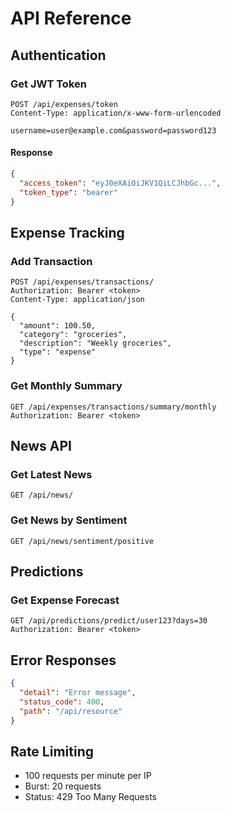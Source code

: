 # API Reference

## Authentication

### Get JWT Token

```http
POST /api/expenses/token
Content-Type: application/x-www-form-urlencoded

username=user@example.com&password=password123
```

#### Response
```json
{
  "access_token": "eyJ0eXAiOiJKV1QiLCJhbGc...",
  "token_type": "bearer"
}
```

## Expense Tracking

### Add Transaction

```http
POST /api/expenses/transactions/
Authorization: Bearer <token>
Content-Type: application/json

{
  "amount": 100.50,
  "category": "groceries",
  "description": "Weekly groceries",
  "type": "expense"
}
```

### Get Monthly Summary

```http
GET /api/expenses/transactions/summary/monthly
Authorization: Bearer <token>
```

## News API

### Get Latest News

```http
GET /api/news/
```

### Get News by Sentiment

```http
GET /api/news/sentiment/positive
```

## Predictions

### Get Expense Forecast

```http
GET /api/predictions/predict/user123?days=30
Authorization: Bearer <token>
```

## Error Responses

```json
{
  "detail": "Error message",
  "status_code": 400,
  "path": "/api/resource"
}
```

## Rate Limiting

- 100 requests per minute per IP
- Burst: 20 requests
- Status: 429 Too Many Requests
